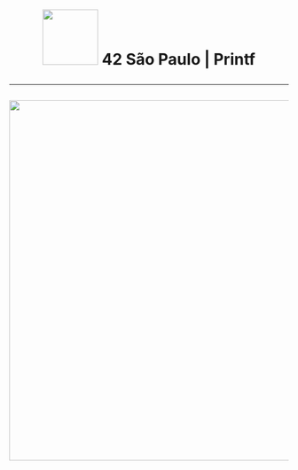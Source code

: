 <h1 align="center">
	<img src="https://github.com/KikuTiii/ft_printf/assets/111128991/5d25c821-21eb-4d6d-b97b-ca438a2a3959" width= "100px"> 42 São Paulo | Printf
	<hr>
	<img src="https://github.com/KikuTiii/ft_printf/assets/111128991/b7d66283-2cde-4f23-a5d7-09623d01beb7"  width="650px">
	<br>

